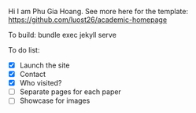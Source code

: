 Hi I am Phu Gia Hoang. See more here for the template: https://github.com/luost26/academic-homepage 

To build: bundle exec jekyll serve 

To do list:

- [x] Launch the site
- [x] Contact
- [x] Who visited?
- [ ] Separate pages for each paper
- [ ] Showcase for images